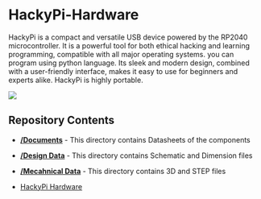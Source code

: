 # HackyPi-Hardware
HackyPi is a compact and versatile USB device powered by the RP2040 microcontroller. It is a powerful tool for both ethical hacking and learning programming, compatible with all major operating systems. you can program using python language. Its sleek and modern design, combined with a user-friendly interface, makes it easy to use for beginners and experts alike. HackyPi is highly portable.

<img src = "https://github.com/sbcshop/HackyPi-Software/blob/main/images/img.png"/>

## Repository Contents

* [**/Documents**](https://github.com/sbcshop/HackyPi-Hardware/tree/main/Documents) - This directory contains Datasheets of the components
* [**/Design Data**](https://github.com/sbcshop/HackyPi-Hardware/tree/main/Design%20Data) - This directory contains Schematic and Dimension files
* [**/Mecahnical Data**](https://github.com/sbcshop/HackyPi-Hardware/tree/main/Mechanical%20Data) - This directory contains 3D and STEP files

* [HackyPi Hardware](https://github.com/sbcshop/HackyPi-Software) 
